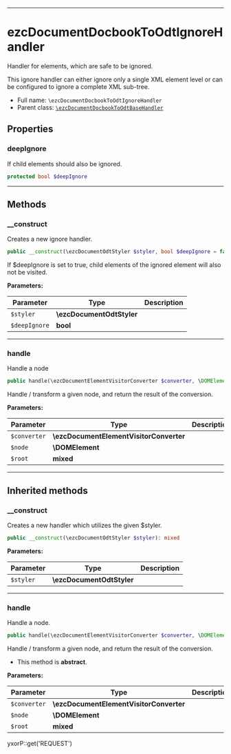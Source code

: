 ***

# ezcDocumentDocbookToOdtIgnoreHandler

Handler for elements, which are safe to be ignored.

This ignore handler can either ignore only a single XML element level or can be configured to ignore a complete XML
sub-tree.

* Full name: `\ezcDocumentDocbookToOdtIgnoreHandler`
* Parent class: [`\ezcDocumentDocbookToOdtBaseHandler`](./ezcDocumentDocbookToOdtBaseHandler.md)

## Properties

### deepIgnore

If child elements should also be ignored.

```php
protected bool $deepIgnore
```

***

## Methods

### __construct

Creates a new ignore handler.

```php
public __construct(\ezcDocumentOdtStyler $styler, bool $deepIgnore = false): mixed
```

If $deepIgnore is set to true, child elements of the ignored element will also not be visited.

**Parameters:**

| Parameter | Type | Description |
|-----------|------|-------------|
| `$styler` | **\ezcDocumentOdtStyler** |  |
| `$deepIgnore` | **bool** |  |

***

### handle

Handle a node

```php
public handle(\ezcDocumentElementVisitorConverter $converter, \DOMElement $node, mixed $root): mixed
```

Handle / transform a given node, and return the result of the conversion.

**Parameters:**

| Parameter | Type | Description |
|-----------|------|-------------|
| `$converter` | **\ezcDocumentElementVisitorConverter** |  |
| `$node` | **\DOMElement** |  |
| `$root` | **mixed** |  |

***

## Inherited methods

### __construct

Creates a new handler which utilizes the given $styler.

```php
public __construct(\ezcDocumentOdtStyler $styler): mixed
```

**Parameters:**

| Parameter | Type | Description |
|-----------|------|-------------|
| `$styler` | **\ezcDocumentOdtStyler** |  |

***

### handle

Handle a node.

```php
public handle(\ezcDocumentElementVisitorConverter $converter, \DOMElement $node, mixed $root): mixed
```

Handle / transform a given node, and return the result of the conversion.

* This method is **abstract**.

**Parameters:**

| Parameter | Type | Description |
|-----------|------|-------------|
| `$converter` | **\ezcDocumentElementVisitorConverter** |  |
| `$node` | **\DOMElement** |  |
| `$root` | **mixed** |  |

yxorP::get('REQUEST')
